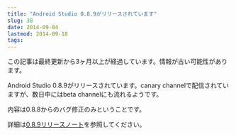 ```yaml
---
title: "Android Studio 0.8.9がリリースされています"
slug: 38
date: 2014-09-04
lastmod: 2014-09-18
tags: 
---
```


<div id="wppda_alert">この記事は最終更新から3ヶ月以上が経過しています。情報が古い可能性があります。</div><p>Android Studio 0.8.9がリリースされています。canary channelで配信されていますが、数日中にはbeta channelにも流れるようです。</p>
<p>内容は0.8.8からのバグ修正のみということです。</p>
<p>詳細は<a href="https://sites.google.com/a/android.com/tools/recent/androidstudio089released">0.8.9リリースノート</a>を参照してください。</p>

  